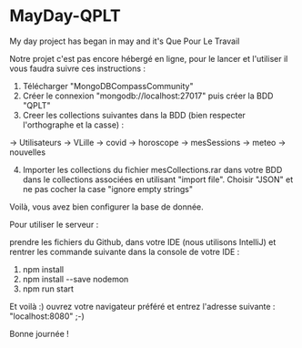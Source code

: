 # MayDay-QPLT
My day project has began in may and it's Que Pour Le Travail

Notre projet c'est pas encore hébergé en ligne, pour le lancer et l'utiliser il vous faudra suivre ces instructions :

1) Télécharger "MongoDBCompassCommunity"
2) Créer le connexion "mongodb://localhost:27017" puis créer la BDD "QPLT"
3) Creer les collections suivantes dans la BDD (bien respecter l'orthographe et la casse) :
  
  -> Utilisateurs
  -> VLille
  -> covid
  -> horoscope
  -> mesSessions
  -> meteo
  -> nouvelles
  
4) Importer les collections du fichier mesCollections.rar dans votre BDD dans le collections associées en utilisant "import file".
    Choisir "JSON" et ne pas cocher la case "ignore empty strings"

Voilà, vous avez bien configurer la base de donnée.

Pour utiliser le serveur : 

prendre les fichiers du Github, dans votre IDE (nous utilisons IntelliJ) et rentrer les commande suivante dans la console de votre IDE : 

1) npm install
2) npm install --save nodemon
3) npm run start

Et voilà :) ouvrez votre navigateur préféré et entrez l'adresse suivante : "localhost:8080" ;-)

Bonne journée !
